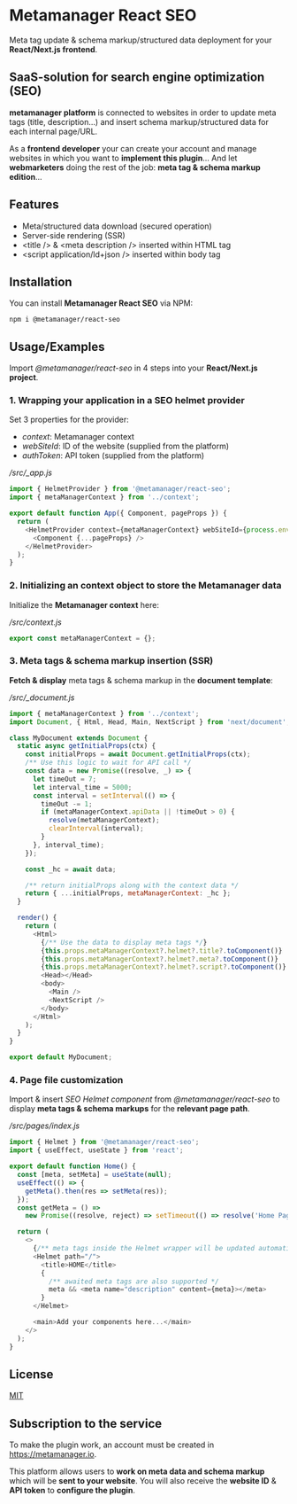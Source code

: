# **Metamanager React SEO**

Meta tag update & schema markup/structured data deployment for your **React/Next.js frontend**.

## SaaS-solution for search engine optimization (SEO)

**metamanager platform** is connected to websites in order to update meta tags (title, description...) and insert schema markup/structured data for each internal page/URL.

As a **frontend developer** your can create your account and manage websites in which you want to **implement this plugin**... And let **webmarketers** doing the rest of the job: **meta tag & schema markup edition**...

## Features

- Meta/structured data download (secured operation)
- Server-side rendering (SSR)
- &lt;title /&gt; & &lt;meta description /&gt; inserted within HTML tag
- &lt;script application/ld+json /&gt; inserted within body tag

## Installation

You can install **Metamanager React SEO** via NPM:

```
npm i @metamanager/react-seo
```

## Usage/Examples

Import *@metamanager/react-seo* in 4 steps into your **React/Next.js project**.

### 1. Wrapping your application in a SEO helmet provider

Set 3 properties for the provider:

- *context*: Metamanager context
- *webSiteId*: ID of the website (supplied from the platform)
- *authToken*: API token (supplied from the platform)

*/src/_app.js*
```javascript
import { HelmetProvider } from '@metamanager/react-seo';
import { metaManagerContext } from '../context';

export default function App({ Component, pageProps }) {
  return (
    <HelmetProvider context={metaManagerContext} webSiteId={process.env.MM_WEBSITE_ID} authToken={process.env.MM_TOKEN}>
      <Component {...pageProps} />
    </HelmetProvider>
  );
}
```

### 2. Initializing an context object to store the Metamanager data

Initialize the **Metamanager context** here:

*/src/context.js*
```javascript
export const metaManagerContext = {};
```

### 3. Meta tags & schema markup insertion (SSR)

**Fetch & display** meta tags & schema markup in the **document template**:

*/src/\_document.js*
```javascript
import { metaManagerContext } from '../context';
import Document, { Html, Head, Main, NextScript } from 'next/document';

class MyDocument extends Document {
  static async getInitialProps(ctx) {
    const initialProps = await Document.getInitialProps(ctx);
    /** Use this logic to wait for API call */
    const data = new Promise((resolve, _) => {
      let timeOut = 7;
      let interval_time = 5000;
      const interval = setInterval(() => {
        timeOut -= 1;
        if (metaManagerContext.apiData || !timeOut > 0) {
          resolve(metaManagerContext);
          clearInterval(interval);
        }
      }, interval_time);
    });

    const _hc = await data;

    /** return initialProps along with the context data */
    return { ...initialProps, metaManagerContext: _hc };
  }

  render() {
    return (
      <Html>
        {/** Use the data to display meta tags */}
        {this.props.metaManagerContext?.helmet?.title?.toComponent()}
        {this.props.metaManagerContext?.helmet?.meta?.toComponent()}
        {this.props.metaManagerContext?.helmet?.script?.toComponent()}
        <Head></Head>
        <body>
          <Main />
          <NextScript />
        </body>
      </Html>
    );
  }
}

export default MyDocument;
```

### 4. Page file customization

Import & insert *SEO Helmet component* from *@metamanager/react-seo* to display **meta tags & schema markups** for the **relevant page path**.

*/src/pages/index.js*
```javascript
import { Helmet } from '@metamanager/react-seo';
import { useEffect, useState } from 'react';

export default function Home() {
  const [meta, setMeta] = useState(null);
  useEffect(() => {
    getMeta().then(res => setMeta(res));
  });
  const getMeta = () =>
    new Promise((resolve, reject) => setTimeout(() => resolve('Home Page.'), 2000));

  return (
    <>
      {/** meta tags inside the Helmet wrapper will be updated automatically by metamanager API */}
      <Helmet path="/">
        <title>HOME</title>
        {
          /** awaited meta tags are also supported */
          meta && <meta name="description" content={meta}></meta>
        }
      </Helmet>

      <main>Add your components here...</main>
    </>
  );
}
```

## License

[MIT](https://choosealicense.com/licenses/mit/)

## Subscription to the service

To make the plugin work, an account must be created in https://metamanager.io.

This platform allows users to **work on meta data and schema markup** which will be **sent to your website**. You will also receive the **website ID** & **API token** to **configure the plugin**. 
